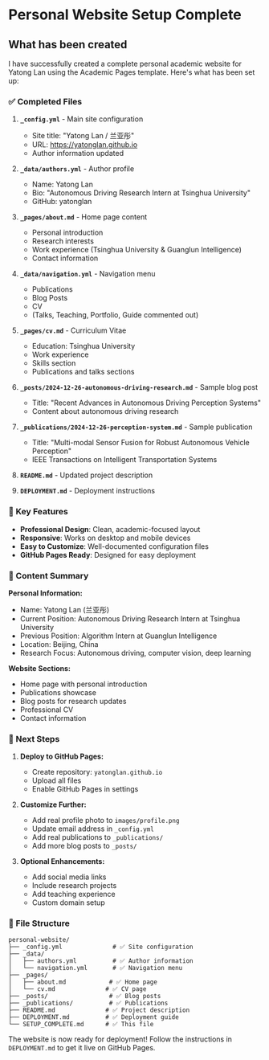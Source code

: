 # Personal Website Setup Complete

## What has been created

I have successfully created a complete personal academic website for Yatong Lan using the Academic Pages template. Here's what has been set up:

### ✅ Completed Files

1. **`_config.yml`** - Main site configuration
   - Site title: "Yatong Lan / 兰亚彤"
   - URL: https://yatonglan.github.io
   - Author information updated

2. **`_data/authors.yml`** - Author profile
   - Name: Yatong Lan
   - Bio: "Autonomous Driving Research Intern at Tsinghua University"
   - GitHub: yatonglan

3. **`_pages/about.md`** - Home page content
   - Personal introduction
   - Research interests
   - Work experience (Tsinghua University & Guanglun Intelligence)
   - Contact information

4. **`_data/navigation.yml`** - Navigation menu
   - Publications
   - Blog Posts
   - CV
   - (Talks, Teaching, Portfolio, Guide commented out)

5. **`_pages/cv.md`** - Curriculum Vitae
   - Education: Tsinghua University
   - Work experience
   - Skills section
   - Publications and talks sections

6. **`_posts/2024-12-26-autonomous-driving-research.md`** - Sample blog post
   - Title: "Recent Advances in Autonomous Driving Perception Systems"
   - Content about autonomous driving research

7. **`_publications/2024-12-26-perception-system.md`** - Sample publication
   - Title: "Multi-modal Sensor Fusion for Robust Autonomous Vehicle Perception"
   - IEEE Transactions on Intelligent Transportation Systems

8. **`README.md`** - Updated project description
9. **`DEPLOYMENT.md`** - Deployment instructions

### 🎯 Key Features

- **Professional Design**: Clean, academic-focused layout
- **Responsive**: Works on desktop and mobile devices
- **Easy to Customize**: Well-documented configuration files
- **GitHub Pages Ready**: Designed for easy deployment

### 📝 Content Summary

**Personal Information:**
- Name: Yatong Lan (兰亚彤)
- Current Position: Autonomous Driving Research Intern at Tsinghua University
- Previous Position: Algorithm Intern at Guanglun Intelligence
- Location: Beijing, China
- Research Focus: Autonomous driving, computer vision, deep learning

**Website Sections:**
- Home page with personal introduction
- Publications showcase
- Blog posts for research updates
- Professional CV
- Contact information

### 🚀 Next Steps

1. **Deploy to GitHub Pages:**
   - Create repository: `yatonglan.github.io`
   - Upload all files
   - Enable GitHub Pages in settings

2. **Customize Further:**
   - Add real profile photo to `images/profile.png`
   - Update email address in `_config.yml`
   - Add real publications to `_publications/`
   - Add more blog posts to `_posts/`

3. **Optional Enhancements:**
   - Add social media links
   - Include research projects
   - Add teaching experience
   - Custom domain setup

### 📁 File Structure

```
personal-website/
├── _config.yml              # ✅ Site configuration
├── _data/
│   ├── authors.yml          # ✅ Author information
│   └── navigation.yml       # ✅ Navigation menu
├── _pages/
│   ├── about.md            # ✅ Home page
│   └── cv.md              # ✅ CV page
├── _posts/                 # ✅ Blog posts
├── _publications/          # ✅ Publications
├── README.md              # ✅ Project description
├── DEPLOYMENT.md          # ✅ Deployment guide
└── SETUP_COMPLETE.md      # ✅ This file
```

The website is now ready for deployment! Follow the instructions in `DEPLOYMENT.md` to get it live on GitHub Pages. 